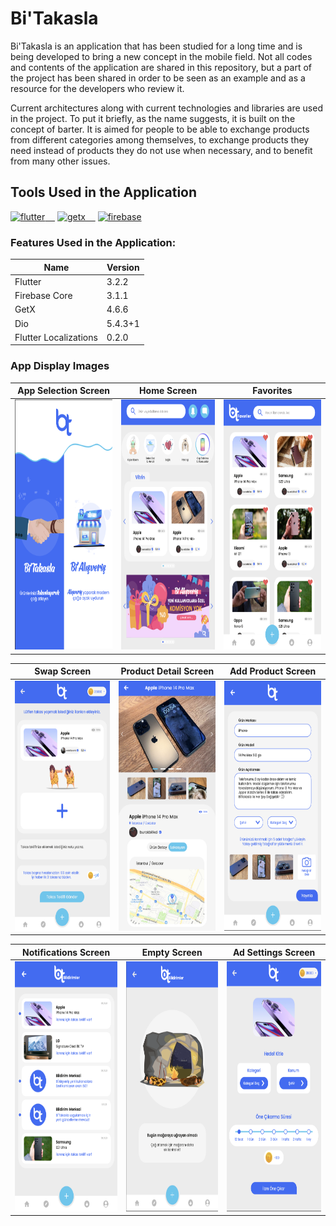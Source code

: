 # Bi'Takasla
Bi'Takasla is an application that has been studied for a long time and is being developed to bring a new concept in the mobile field. Not all codes and contents of the application are shared in this repository, but a part of the project has been shared in order to be seen as an example and as a resource for the developers who review it.

Current architectures along with current technologies and libraries are used in the project. To put it briefly, as the name suggests, it is built on the concept of barter. It is aimed for people to be able to exchange products from different categories among themselves, to exchange products they need instead of products they do not use when necessary, and to benefit from many other issues.

## Tools Used in the Application

<a href="https://flutter.dev/" rel="nofollow"><img alt="flutter" src="https://iconape.com/wp-content/png_logo_vector/flutter-logo.png" width="40" style="max-width: 100%;">&nbsp;&nbsp;&nbsp;&nbsp;</a>
<a href="https://pub.dev/packages/get" rel="nofollow"><img alt="getx" src="https://api.intopros.com/uploads/2023-03/unauth-1679399215800-5304be64bb8949f0b18e71b5f94488c0.png" width="55" style="max-width: 100%;">&nbsp;&nbsp;&nbsp;&nbsp;</a>
<a href="https://firebase.google.com/" rel="nofollow"><img alt="firebase" src="https://cdn.iconscout.com/icon/free/png-256/free-firebase-11796860-9632965.png" width="55" height="55" style="max-width: 40%;"></a>

### Features Used in the Application:
                    
Name  | Version
------------- | -------------
Flutter | 3.2.2
Firebase Core | 3.1.1
GetX | 4.6.6
Dio  | 5.4.3+1
Flutter Localizations  | 0.2.0
</p>

### App Display Images

App Selection Screen | Home Screen | Favorites
------------- | ------------- | -------------
<a><img src="https://github.com/yigityesiladaa/bi_takasla/blob/main/app_images/app_selection_screen.png" data-canonical-src="https://gyazo.com/eb5c5741b6a9a16c692170a41a49c858.png" width="220" height="400" /></a> | <a><img src="https://github.com/yigityesiladaa/bi_takasla/blob/main/app_images/home_screen.png" data-canonical-src="https://gyazo.com/eb5c5741b6a9a16c692170a41a49c858.png" width="220" height="400" /></a> | <a><img src="https://github.com/yigityesiladaa/bi_takasla/blob/main/app_images/favorites_screen.png" data-canonical-src="https://gyazo.com/eb5c5741b6a9a16c692170a41a49c858.png" width="220" height="400" /></a> | 

Swap Screen | Product Detail Screen | Add Product Screen
------------- | ------------- | -------------
<a><img src="https://github.com/yigityesiladaa/bi_takasla/blob/main/app_images/swap_screen.png" data-canonical-src="https://gyazo.com/eb5c5741b6a9a16c692170a41a49c858.png" width="220" height="400" /></a> | <a><img src="https://github.com/yigityesiladaa/bi_takasla/blob/main/app_images/product_detail_screen.png" data-canonical-src="https://gyazo.com/eb5c5741b6a9a16c692170a41a49c858.png" width="220" height="400" /></a> | <a><img src="https://github.com/yigityesiladaa/bi_takasla/blob/main/app_images/add_product_screen.png" data-canonical-src="https://gyazo.com/eb5c5741b6a9a16c692170a41a49c858.png" width="220" height="400" /></a> | 

Notifications Screen | Empty Screen | Ad Settings Screen
------------- | ------------- | -------------
<a><img src="https://github.com/yigityesiladaa/bi_takasla/blob/main/app_images/notifications_screen.png" data-canonical-src="https://gyazo.com/eb5c5741b6a9a16c692170a41a49c858.png" width="220" height="400" /></a> | <a><img src="https://github.com/yigityesiladaa/bi_takasla/blob/main/app_images/empty_screen.png" data-canonical-src="https://gyazo.com/eb5c5741b6a9a16c692170a41a49c858.png" width="220" height="400" /></a> | <a><img src="https://github.com/yigityesiladaa/bi_takasla/blob/main/app_images/ad_settings_screen.png" data-canonical-src="https://gyazo.com/eb5c5741b6a9a16c692170a41a49c858.png" width="220" height="400" /></a> | 

